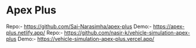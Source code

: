 # Apex Plus
Repo:- https://github.com/Sai-Narasimha/apex-plus
Demo:- https://apex-plus.netlify.app/
Repo:- https://github.com/nasir-k/vehicle-simulation-apex-plus
Demo:- https://vehicle-simulation-apex-plus.vercel.app/
